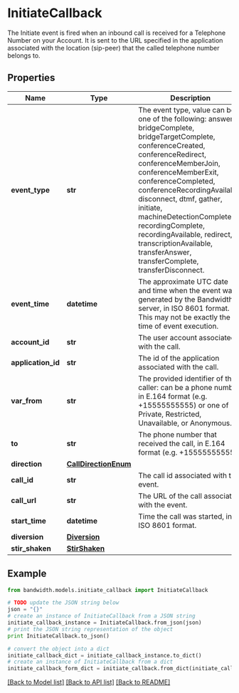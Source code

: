 # InitiateCallback

The Initiate event is fired when an inbound call is received for a Telephone Number on your Account. It is sent to the URL specified in the application associated with the location (sip-peer) that the called telephone number belongs to.

## Properties
Name | Type | Description | Notes
------------ | ------------- | ------------- | -------------
**event_type** | **str** | The event type, value can be one of the following: answer, bridgeComplete, bridgeTargetComplete, conferenceCreated, conferenceRedirect, conferenceMemberJoin, conferenceMemberExit, conferenceCompleted, conferenceRecordingAvailable, disconnect, dtmf, gather, initiate, machineDetectionComplete, recordingComplete, recordingAvailable, redirect, transcriptionAvailable, transferAnswer, transferComplete, transferDisconnect. | [optional] 
**event_time** | **datetime** | The approximate UTC date and time when the event was generated by the Bandwidth server, in ISO 8601 format. This may not be exactly the time of event execution. | [optional] 
**account_id** | **str** | The user account associated with the call. | [optional] 
**application_id** | **str** | The id of the application associated with the call. | [optional] 
**var_from** | **str** | The provided identifier of the caller: can be a phone number in E.164 format (e.g. +15555555555) or one of Private, Restricted, Unavailable, or Anonymous. | [optional] 
**to** | **str** | The phone number that received the call, in E.164 format (e.g. +15555555555). | [optional] 
**direction** | [**CallDirectionEnum**](CallDirectionEnum.md) |  | [optional] 
**call_id** | **str** | The call id associated with the event. | [optional] 
**call_url** | **str** | The URL of the call associated with the event. | [optional] 
**start_time** | **datetime** | Time the call was started, in ISO 8601 format. | [optional] 
**diversion** | [**Diversion**](Diversion.md) |  | [optional] 
**stir_shaken** | [**StirShaken**](StirShaken.md) |  | [optional] 

## Example

```python
from bandwidth.models.initiate_callback import InitiateCallback

# TODO update the JSON string below
json = "{}"
# create an instance of InitiateCallback from a JSON string
initiate_callback_instance = InitiateCallback.from_json(json)
# print the JSON string representation of the object
print InitiateCallback.to_json()

# convert the object into a dict
initiate_callback_dict = initiate_callback_instance.to_dict()
# create an instance of InitiateCallback from a dict
initiate_callback_form_dict = initiate_callback.from_dict(initiate_callback_dict)
```
[[Back to Model list]](../README.md#documentation-for-models) [[Back to API list]](../README.md#documentation-for-api-endpoints) [[Back to README]](../README.md)


